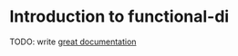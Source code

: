 # Introduction to functional-di

TODO: write [great documentation](http://jacobian.org/writing/what-to-write/)
